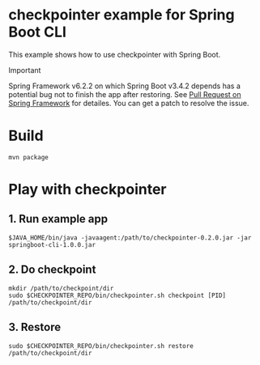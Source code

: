 checkpointer example for Spring Boot CLI
===

This example shows how to use checkpointer with Spring Boot.

> [!IMPORTANT]
> Spring Framework v6.2.2 on which Spring Boot v3.4.2 depends has a potential bug not to finish the app after restoring.
> See [Pull Request on Spring Framework](https://github.com/spring-projects/spring-framework/pull/34372) for detailes. You can get a patch to resolve the issue.

# Build

```
mvn package
```

# Play with checkpointer

## 1. Run example app

```
$JAVA_HOME/bin/java -javaagent:/path/to/checkpointer-0.2.0.jar -jar springboot-cli-1.0.0.jar
```

## 2. Do checkpoint

```
mkdir /path/to/checkpoint/dir
sudo $CHECKPOINTER_REPO/bin/checkpointer.sh checkpoint [PID] /path/to/checkpoint/dir
```

## 3. Restore

```
sudo $CHECKPOINTER_REPO/bin/checkpointer.sh restore /path/to/checkpoint/dir
```
